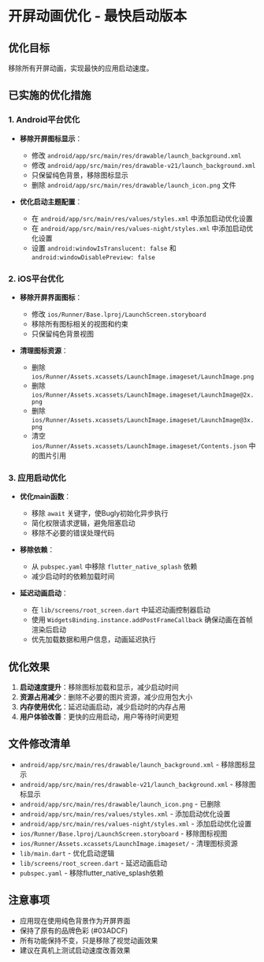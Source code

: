 # 开屏动画优化 - 最快启动版本

## 优化目标
移除所有开屏动画，实现最快的应用启动速度。

## 已实施的优化措施

### 1. Android平台优化
- **移除开屏图标显示**：
  - 修改 `android/app/src/main/res/drawable/launch_background.xml`
  - 修改 `android/app/src/main/res/drawable-v21/launch_background.xml`
  - 只保留纯色背景，移除图标显示
  - 删除 `android/app/src/main/res/drawable/launch_icon.png` 文件

- **优化启动主题配置**：
  - 在 `android/app/src/main/res/values/styles.xml` 中添加启动优化设置
  - 在 `android/app/src/main/res/values-night/styles.xml` 中添加启动优化设置
  - 设置 `android:windowIsTranslucent: false` 和 `android:windowDisablePreview: false`

### 2. iOS平台优化
- **移除开屏界面图标**：
  - 修改 `ios/Runner/Base.lproj/LaunchScreen.storyboard`
  - 移除所有图标相关的视图和约束
  - 只保留纯色背景视图

- **清理图标资源**：
  - 删除 `ios/Runner/Assets.xcassets/LaunchImage.imageset/LaunchImage.png`
  - 删除 `ios/Runner/Assets.xcassets/LaunchImage.imageset/LaunchImage@2x.png`
  - 删除 `ios/Runner/Assets.xcassets/LaunchImage.imageset/LaunchImage@3x.png`
  - 清空 `ios/Runner/Assets.xcassets/LaunchImage.imageset/Contents.json` 中的图片引用

### 3. 应用启动优化
- **优化main函数**：
  - 移除 `await` 关键字，使Bugly初始化异步执行
  - 简化权限请求逻辑，避免阻塞启动
  - 移除不必要的错误处理代码

- **移除依赖**：
  - 从 `pubspec.yaml` 中移除 `flutter_native_splash` 依赖
  - 减少启动时的依赖加载时间

- **延迟动画启动**：
  - 在 `lib/screens/root_screen.dart` 中延迟动画控制器启动
  - 使用 `WidgetsBinding.instance.addPostFrameCallback` 确保动画在首帧渲染后启动
  - 优先加载数据和用户信息，动画延迟执行

## 优化效果
1. **启动速度提升**：移除图标加载和显示，减少启动时间
2. **资源占用减少**：删除不必要的图片资源，减少应用包大小
3. **内存使用优化**：延迟动画启动，减少启动时的内存占用
4. **用户体验改善**：更快的应用启动，用户等待时间更短

## 文件修改清单
- `android/app/src/main/res/drawable/launch_background.xml` - 移除图标显示
- `android/app/src/main/res/drawable-v21/launch_background.xml` - 移除图标显示
- `android/app/src/main/res/drawable/launch_icon.png` - 已删除
- `android/app/src/main/res/values/styles.xml` - 添加启动优化设置
- `android/app/src/main/res/values-night/styles.xml` - 添加启动优化设置
- `ios/Runner/Base.lproj/LaunchScreen.storyboard` - 移除图标视图
- `ios/Runner/Assets.xcassets/LaunchImage.imageset/` - 清理图标资源
- `lib/main.dart` - 优化启动逻辑
- `lib/screens/root_screen.dart` - 延迟动画启动
- `pubspec.yaml` - 移除flutter_native_splash依赖

## 注意事项
- 应用现在使用纯色背景作为开屏界面
- 保持了原有的品牌色彩 (#03ADCF)
- 所有功能保持不变，只是移除了视觉动画效果
- 建议在真机上测试启动速度改善效果 